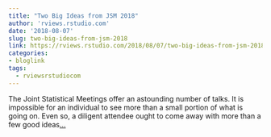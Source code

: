 ```yaml
---
title: "Two Big Ideas from JSM 2018"
author: 'rviews.rstudio.com'
date: '2018-08-07'
slug: two-big-ideas-from-jsm-2018
link: https://rviews.rstudio.com/2018/08/07/two-big-ideas-from-jsm-2018/
categories:
- bloglink
tags:
  - rviewsrstudiocom
---
```


The Joint Statistical Meetings offer an astounding number of talks. It is impossible for an individual to see more than a small portion of what is going on. Even so, a diligent attendee ought to come away with more than a few good ideas[... <i class="fas fa-external-link-alt"></i>](https://rviews.rstudio.com/2018/08/07/two-big-ideas-from-jsm-2018/)

